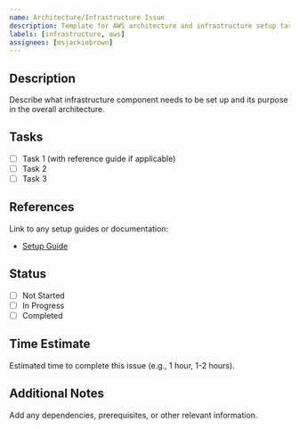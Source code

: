 ```yaml
---
name: Architecture/Infrastructure Issue
description: Template for AWS architecture and infrastructure setup tasks
labels: [infrastructure, aws]
assignees: [msjackiebrown]
---
```


## Description

Describe what infrastructure component needs to be set up and its purpose in the overall architecture.

## Tasks

- [ ] Task 1 (with reference guide if applicable)
- [ ] Task 2
- [ ] Task 3

## References

Link to any setup guides or documentation:

- [Setup Guide](../path/to/guide.md)

## Status

- [ ] Not Started
- [ ] In Progress
- [ ] Completed

## Time Estimate

Estimated time to complete this issue (e.g., 1 hour, 1-2 hours).

## Additional Notes

Add any dependencies, prerequisites, or other relevant information.
